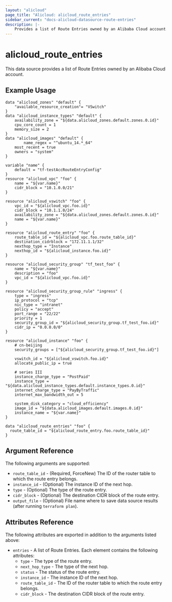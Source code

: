 ```yaml
---
layout: "alicloud"
page_title: "Alicloud: alicloud_route_entries"
sidebar_current: "docs-alicloud-datasource-route-entries"
description: |-
    Provides a list of Route Entries owned by an Alibaba Cloud account.
---
```


# alicloud\_route\_entries

This data source provides a list of Route Entries owned by an Alibaba Cloud account.

## Example Usage

```
data "alicloud_zones" "default" {
	"available_resource_creation"= "VSwitch"
}
data "alicloud_instance_types" "default" {
 	availability_zone = "${data.alicloud_zones.default.zones.0.id}"
	cpu_core_count = 1
	memory_size = 2
}
data "alicloud_images" "default" {
        name_regex = "^ubuntu_14.*_64"
	most_recent = true
	owners = "system"
}

variable "name" {
	default = "tf-testAccRouteEntryConfig"
}
resource "alicloud_vpc" "foo" {
	name = "${var.name}"
	cidr_block = "10.1.0.0/21"
}

resource "alicloud_vswitch" "foo" {
	vpc_id = "${alicloud_vpc.foo.id}"
	cidr_block = "10.1.1.0/24"
	availability_zone = "${data.alicloud_zones.default.zones.0.id}"
	name = "${var.name}"
}

resource "alicloud_route_entry" "foo" {
	route_table_id = "${alicloud_vpc.foo.route_table_id}"
	destination_cidrblock = "172.11.1.1/32"
	nexthop_type = "Instance"
	nexthop_id = "${alicloud_instance.foo.id}"
}

resource "alicloud_security_group" "tf_test_foo" {
	name = "${var.name}"
	description = "foo"
	vpc_id = "${alicloud_vpc.foo.id}"
}

resource "alicloud_security_group_rule" "ingress" {
	type = "ingress"
	ip_protocol = "tcp"
	nic_type = "intranet"
	policy = "accept"
	port_range = "22/22"
	priority = 1
	security_group_id = "${alicloud_security_group.tf_test_foo.id}"
	cidr_ip = "0.0.0.0/0"
}

resource "alicloud_instance" "foo" {
	# cn-beijing
	security_groups = ["${alicloud_security_group.tf_test_foo.id}"]

	vswitch_id = "${alicloud_vswitch.foo.id}"
	allocate_public_ip = true

	# series III
	instance_charge_type = "PostPaid"
	instance_type = "${data.alicloud_instance_types.default.instance_types.0.id}"
	internet_charge_type = "PayByTraffic"
	internet_max_bandwidth_out = 5

	system_disk_category = "cloud_efficiency"
	image_id = "${data.alicloud_images.default.images.0.id}"
	instance_name = "${var.name}"
}

data "alicloud_route_entries" "foo" {
  route_table_id = "${alicloud_route_entry.foo.route_table_id}"
}

```

## Argument Reference

The following arguments are supported:

* `route_table_id` - (Required, ForceNew) The ID of the router table to which the route entry belongs.
* `instance_id` - (Optional) The instance ID of the next hop.
* `type` - (Optional) The type of the route entry.
* `cidr_block` - (Optional) The destination CIDR block of the route entry.
* `output_file` - (Optional) File name where to save data source results (after running `terraform plan`).

## Attributes Reference

The following attributes are exported in addition to the arguments listed above:

* `entries` - A list of Route Entries. Each element contains the following attributes:
  * `type` - The type of the route entry.
  * `next_hop_type` - The type of the next hop.
  * `status` - The status of the route entry.
  * `instance_id` - The instance ID of the next hop.
  * `route_table_id` - The ID of the router table to which the route entry belongs.
  * `cidr_block` - The destination CIDR block of the route entry.

